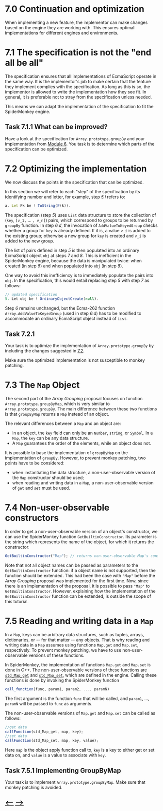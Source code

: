 # 7.0 Continuation and optimization

When implementing a new feature, the implementor can make changes based on the engine they are working with. This ensures optimal implementations for different engines and environments. 

# **7.1** The specification is not the "end all be all"

The specification ensures that all implementations of EcmaScript operate in the same way. It is the implementor's job to make certain that the feature they implement complies with the specification. As long as this is so, the implementor is allowed to write the implementation how they see fit. In general, it is preferable not to stray from the specification unless needed.

This means we can adapt the implementation of the specification to fit the SpiderMonkey engine. 

## **Task 7.1.1** What can be improved?

Have a look at the specification for `Array.prototype.groupBy` and your implementation from [Module 6](../Module%206/Module6.md).
You task is to determine which parts of the specification can be optimized. 


# **7.2** Optimizing the implementation

We now discuss the points in the specification that can be optimized.

In this section we will refer to each "step" of the specification by its identifying number and letter, for example, step _5.i_ refers to:
```js
a. Let Pk be ! ToString(𝔽(k)).
```

The specification (step _5_) uses `List` data structure to store the collection of (`key`, `[v_1,` ... `, v_n]`) pairs, which correspond to groups to be returned by `groupBy` function. In step _6.d_, the invocation of `AddValueToKeyedGroup` checks whether a group for `key` is already defined. If it is, a value `v_i` is added to the existing group; otherwise a new group for `key` is created and `v_i` is added to the new group. 

The list of pairs defined in step _5_ is then populated into an ordinary EcmaScript object `obj` at steps _7_ and _8_. This is inefficient in the SpiderMonkey engine, because the data is manipulated twice: when created (in step _6_) and when populated into `obj` (in step _8_).

One way to avoid this inefficiency is to immediately populate the pairs into `obj`.
In the specification, this would entail replacing step _5_ with step _7_ as follows: 
```js
// updated specification
5. Let obj be ! OrdinaryObjectCreate(null).
```
Step _6_ remains unchanged, but the Ecma-262 function `Array.AddValueToKeyedGroup` (used in step _6.d_) has to be modified to accommodate an ordinary EcmaScript object instead of `List`.


## **Task 7.2.1**

Your task is to optimize the implementation of `Array.prototype.groupBy` by including the changes suggested in [7.2](#72-optimizing-the-implementation).

Make sure the optimized implementation is not susceptible to monkey patching. 

# **7.3** The `Map` Object

The second part of the _Array Grouping_ proposal focuses on function
`Array.prototype.groupByMap`, which is very similar to `Array.prototype.groupBy`. 
The main difference between these two functions is that `groupByMap` returns a `Map` instead of an object. 

The relevant differences between a `Map` and an object are: 
- In an object, the `key` field can only be an `Number`, `string`, or `Symbol`. In a `Map`, the `key` can be any data structure.
- A `Map` guarantees the order of the elements, while an object does not. 

It is possible to base the implementation of `groupByMap` on the implementation of `groupBy`. However, to prevent monkey patching, two points have to be considered:
- when instantiating the data structure, a non-user-observable version of the `Map` constructor should be used;
- when reading and writing data in a `Map`, a non-user-observable version of `get` and `set` must be used. 

# **7.4** Non-user-observable constructors

In order to get a non-user-observable version of an object's constructor, we can use the SpiderMonkey function
`GetBuiltinConstructor`. Its parameter is the string which represents the name of the object, for which it returns the constructor: 
```js
GetBuiltinConstructor("Map"); // returns non-user-observable Map's constructor
```

Note that not all object names can be passed as parameters to the `GetBuiltinConstructor` function: if a object name is not supported, then the function should be extended. This had been the case with `"Map"` before the _Array Grouping_ proposal was implemented for the first time. Now, since there is an implementation of the proposal, it is possible to pass `"Map"` to `GetBuiltinConstructor`. However, explaining how the implementation of the `GetBuiltinConstructor` function can be extended, is outside the scope of this tutorial.

# **7.5** Reading and writing data in a `Map`

In a `Map`, keys can be arbitrary data structures, such as tuples, arrays, dictionaries, or -- for that matter -- any objects.
That is why reading and writing data in a `Map` assumes using functions `Map.get` and `Map.set`, respectively. 
To prevent monkey patching, we have to use non-user-observable versions of these functions.

In SpiderMonkey, the implementation of functions `Map.get` and `Map.set` is done in C++. The non-user-observable versions of these functions are [`std_Map_get`](https://searchfox.org/mozilla-central/source/js/src/vm/SelfHosting.cpp#2159) and [`std_Map_set`](https://searchfox.org/mozilla-central/source/js/src/vm/SelfHosting.cpp#2160), which are defined in the engine.
Calling these functions is done by invoking the SpiderMonkey function

```js
call_function(func, param1, param2, ..., paramN) 
```

The first argument is the function `func` that will be called, and `param1`, ..., `paramN` will be passed to `func` as arguments. 

The non-user-observable versions of `Map.get` and `Map.set` can be called as follows:
```js
//get data
callFunction(std_Map_get, map, key);
//set data
callFunction(std_Map_set, map, key, value);
```
Here `map` is the object apply function call to, 
`key` is a key to either get or set data on,
and `value` is a value to associate with `key`.

## **Task 7.5.1** Implementing GroupByMap

Your task is to implement `Array.prototype.groupByMap`.
Make sure that monkey patching is avoided. 

## [<--](../Module%206/Module6.md) [-->](../Module%208/Module8.md) 
  